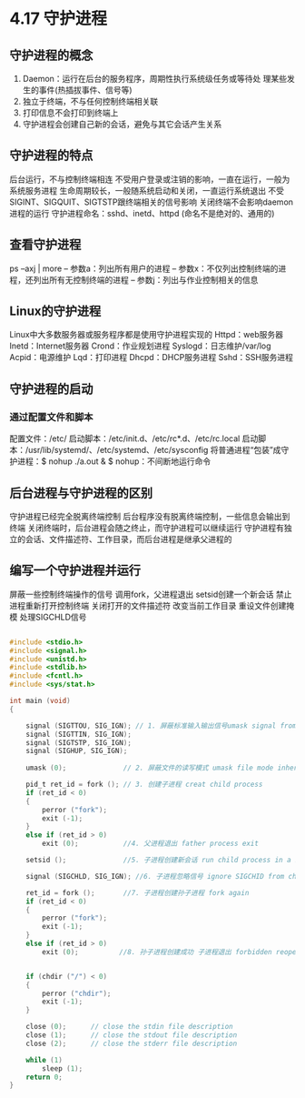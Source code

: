 # 4.17 守护进程

## 守护进程的概念
1. Daemon：运行在后台的服务程序，周期性执行系统级任务或等待处
理某些发生的事件(热插拔事件、信号等)
2. 独立于终端，不与任何控制终端相关联
3. 打印信息不会打印到终端上
4. 守护进程会创建自己新的会话，避免与其它会话产生关系

## 守护进程的特点
后台运行，不与控制终端相连
不受用户登录或注销的影响，一直在运行，一般为系统服务进程
生命周期较长，一般随系统启动和关闭，一直运行系统退出
不受SIGINT、SIGQUIT、SIGTSTP跟终端相关的信号影响
关闭终端不会影响daemon进程的运行
守护进程命名：sshd、inetd、httpd (命名不是绝对的、通用的)

## 查看守护进程
ps –axj | more
– 参数a：列出所有用户的进程
– 参数x：不仅列出控制终端的进程，还列出所有无控制终端的进程
– 参数j：列出与作业控制相关的信息

##  Linux的守护进程
Linux中大多数服务器或服务程序都是使用守护进程实现的
Httpd：web服务器
Inetd：Internet服务器
Crond：作业规划进程
Syslogd：日志维护/var/log
Acpid：电源维护
Lqd：打印进程
Dhcpd：DHCP服务进程
Sshd：SSH服务进程

## 守护进程的启动
### 通过配置文件和脚本
配置文件：/etc/
启动脚本：/etc/init.d、/etc/rc*.d、/etc/rc.local
启动脚本：/usr/lib/systemd/、/etc/systemd、/etc/sysconfig
将普通进程“包装”成守护进程：$ nohup ./a.out &
$ nohup：不间断地运行命令

## 后台进程与守护进程的区别
守护进程已经完全脱离终端控制
后台程序没有脱离终端控制，一些信息会输出到终端
关闭终端时，后台进程会随之终止，而守护进程可以继续运行
守护进程有独立的会话、文件描述符、工作目录，而后台进程是继承父进程的

## 编写一个守护进程并运行
屏蔽一些控制终端操作的信号
调用fork，父进程退出
setsid创建一个新会话
禁止进程重新打开控制终端
关闭打开的文件描述符
改变当前工作目录
重设文件创建掩模
处理SIGCHLD信号

```c

#include <stdio.h>
#include <signal.h>
#include <unistd.h>
#include <stdlib.h>
#include <fcntl.h>
#include <sys/stat.h>

int main (void)
{

	signal (SIGTTOU, SIG_IGN); // 1. 屏蔽标准输入输出信号umask signal from terminal 
	signal (SIGTTIN, SIG_IGN);
	signal (SIGTSTP, SIG_IGN);
	signal (SIGHUP, SIG_IGN);
	
	umask (0);              // 2. 屏蔽文件的读写模式 umask file mode inheriting from father process

	pid_t ret_id = fork (); // 3. 创建子进程 creat child process
	if (ret_id < 0)
	{
		perror ("fork");
		exit (-1);
	}
	else if (ret_id > 0)
		exit (0);   		//4. 父进程退出 father process exit

	setsid ();              //5. 子进程创建新会话 run child process in a new session

	signal (SIGCHLD, SIG_IGN); //6. 子进程忽略信号 ignore SIGCHID from child process when exited 

	ret_id = fork ();       //7. 子进程创建孙子进程 fork again
	if (ret_id < 0)
	{
		perror ("fork");
		exit (-1);
	}
	else if (ret_id > 0)
		exit (0);          //8. 孙子进程创建成功 子进程退出 forbidden reopen the terminal


	if (chdir ("/") < 0)
	{
		perror ("chdir");
		exit (-1);
	}

	close (0); 		// close the stdin file description
	close (1);      // close the stdout file description
	close (2);      // close the stderr file description

	while (1)
		sleep (1);
	return 0;
}

```